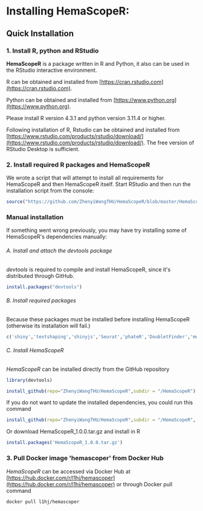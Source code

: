 # Installing HemaScopeR:

## Quick Installation

### 1. Install R, python and RStudio

**HemaScopeR** is a package written in R and Python, it also can be used in the RStudio interactive environment.

R can be obtained and installed from [https://cran.rstudio.com](https://cran.rstudio.com).

Python can be obtained and installed from [https://www.python.org](https://www.python.org).

Please install R version 4.3.1 and python version 3.11.4 or higher.

Following installation of R, Rstudio can be obtained and installed from [https://www.rstudio.com/products/rstudio/download/](https://www.rstudio.com/products/rstudio/download/). The free version of RStudio Desktop is sufficient.

### 2. Install required R packages and HemaScopeR

We wrote a script that will attempt to install all requirements for HemaScopeR and then HemaScopeR itself. Start RStudio and then run the installation script from the console:

```R
source("https://github.com/ZhenyiWangTHU/HemaScopeR/blob/master/HemaScopeR-install.R")
```

### Manual installation

If something went wrong previously, you may have try installing some of HemaScopeR's dependencies manually:

###### A. Install and attach the *devtools* package

*devtools* is required to compile and install HemaScopeR, since it's distributed through GitHub.

```R
install.packages("devtools")
```
     
###### B. Install required packages

Because these packages must be installed before installing HemaScopeR (otherwise its installation will fail.)

```R
c('shiny','textshaping','shinyjs','Seurat','phateR','DoubletFinder','monocle','slingshot','GSVA','limma','plyr','dplyr','org.Mm.eg.db','org.Hs.eg.db','CellChat','velocyto.R','SeuratWrappers','stringr','scran','ggpubr','viridis','pheatmap','parallel','reticulate','SCENIC','feather','AUCell','RcisTarget','Matrix','foreach','doParallel','clusterProfiler','OpenXGR','RColorBrewer','Rfast2','SeuratDisk','abcCellmap','biomaRt','copykat','gelnet','ggplot2','parallelDist','patchwork','markdown')
```
     
###### C. Install HemaScopeR

*HemaScopeR* can be installed directly from the GitHub repository

```R
library(devtools)
```  

```R
install_github(repo="ZhenyiWangTHU/HemaScopeR",subdir = "/HemaScopeR")
```

If you do not want to update the installed dependencies, you could run this command

```R
install_github(repo="ZhenyiWangTHU/HemaScopeR",subdir = "/HemaScopeR", dep = FALSE)
```

Or download HemaScopeR_1.0.0.tar.gz and install in R

```R
install.packages('HemaScopeR_1.0.0.tar.gz')
```

### 3. Pull Docker image 'hemascoper' from Docker Hub

*HemaScopeR* can be accessed via Docker Hub at [https://hub.docker.com/r/l1hj/hemascoper](https://hub.docker.com/r/l1hj/hemascoper) or through Docker pull command 

```shell
docker pull l1hj/hemascoper
```
